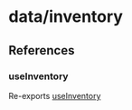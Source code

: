 # data/inventory

## References

### useInventory

Re-exports [useInventory](inventory/useInventory.md#useinventory)
